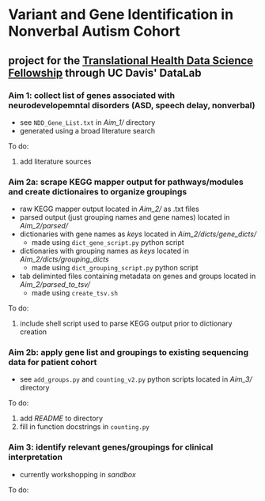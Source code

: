 # Variant and Gene Identification in Nonverbal Autism  Cohort 
## project for the [Translational Health Data Science Fellowship](https://datalab.ucdavis.edu/2021/12/17/announcing-2022-translational-health-data-science-fellows/) through UC Davis' DataLab

### Aim 1: collect list of genes associated with neurodevelopemntal disorders (ASD, speech delay, nonverbal)
- see `NDD_Gene_List.txt` in *Aim_1/* directory
- generated using a broad literature search

To do:
1. add literature sources  
	
### Aim 2a: scrape KEGG mapper output for pathways/modules and create dictionaires to organize groupings
- raw KEGG mapper output located in *Aim_2/* as .txt files
- parsed output (just grouping names and gene names) located in *Aim_2/parsed/*
- dictionaries with gene names as *keys* located in *Aim_2/dicts/gene_dicts/*
	- made using `dict_gene_script.py` python script
- dictionaries with grouping names as *keys* located in *Aim_2/dicts/grouping_dicts* 
	- made using `dict_grouping_script.py` python script
- tab deliminted files containing metadata on genes and groups located in *Aim_2/parsed_to_tsv/*
	- made using `create_tsv.sh`   	

To do:
1. include shell script used to parse KEGG output prior to dictionary creation

### Aim 2b: apply gene list and groupings to existing sequencing data for patient cohort
- see `add_groups.py` and `counting_v2.py` python scripts located in *Aim_3/* directory

To do:
1. add *README* to directory 
2. fill in function docstrings in `counting.py`

### Aim 3: identify relevant genes/groupings for clinical interpretation  
- currently workshopping in *sandbox*

To do:  
